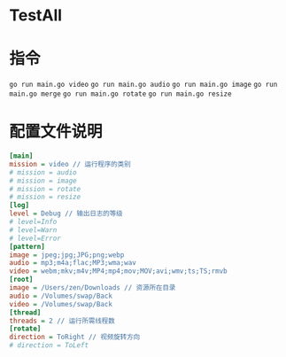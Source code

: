 # TestAll

# 指令
`go run main.go video`
`go run main.go audio`
`go run main.go image`
`go run main.go merge`
`go run main.go rotate`
`go run main.go resize`
# 配置文件说明

```ini
[main]
mission = video // 运行程序的类别
# mission = audio
# mission = image
# mission = rotate
# mission = resize
[log]
level = Debug // 输出日志的等级
# level=Info
# level=Warn
# level=Error
[pattern]
image = jpeg;jpg;JPG;png;webp
audio = mp3;m4a;flac;MP3;wma;wav
video = webm;mkv;m4v;MP4;mp4;mov;MOV;avi;wmv;ts;TS;rmvb
[root]
image = /Users/zen/Downloads // 资源所在目录
audio = /Volumes/swap/Back
video = /Volumes/swap/Back
[thread]
threads = 2 // 运行所需线程数
[rotate]
direction = ToRight // 视频旋转方向
# direction = ToLeft
```